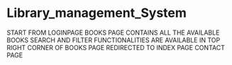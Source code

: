 # Library_management_System

START FROM LOGINPAGE 
BOOKS PAGE CONTAINS ALL THE AVAILABLE BOOKS
SEARCH AND FILTER FUNCTIONALITIES ARE AVAILABLE IN TOP RIGHT CORNER OF BOOKS PAGE REDIRECTED TO INDEX PAGE
CONTACT PAGE
